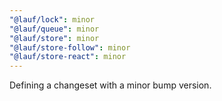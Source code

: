 ```yaml
---
"@lauf/lock": minor
"@lauf/queue": minor
"@lauf/store": minor
"@lauf/store-follow": minor
"@lauf/store-react": minor
---
```


Defining a changeset with a minor bump version.
